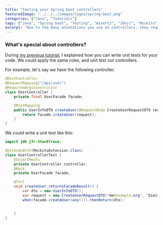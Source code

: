 ```yaml
---
title: "Testing your Spring boot controllers"
featuredImage: "../../../images/logos/spring-boot.png"
categories: ["Java", "Tutorials"]
tags: ["Java", "Spring boot", "Testing", "AssertJ", "JUnit", "Mockito", "MockMVC"]
excerpt: "Due to the many annotations you use on controllers, they require a specific way to be tested. In this tutorial I'll show you how we can write such tests."
---
```


### What's special about controllers?

During [my previous tutorial](./unit-testing-spring-boot), I explained how you can write unit tests for your code.
We could apply the same rules, and unit test our controllers.

For example, let's say we have the following controller:

```java
@RestController
@RequestMapping("/api/user")
@RequiredArgsConstructor
class UserController {
    private final UserFacade facade;

    @PostMapping
    public UserInfoDTO createUser(@RequestBody CreateUserRequestDTO request) {
        return facade.createUser(request);
    }
}
```

We could write a unit test like this:

```java
import jdk.jfr.StackTrace;

@ExtendsWith(MockitoExtension.class)
class UserControllerTest {
    @InjectMocks
    private UserController controller;
    @Mock
    private UserFacade facade;

    @Test
    void createUser_returnsFacadeResult() {
        var dto = new UserInfoDTO();
        var request = new CreateUserRequestDTO('me@example.org', 'Dimitri', 'password123');
        when(facade.createUser(any())).thenReturn(dto);
        
        
    }
}
```